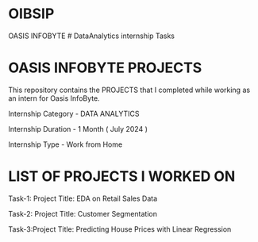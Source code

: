 # OIBSIP
OASIS INFOBYTE # DataAnalytics internship Tasks 

# OASIS INFOBYTE PROJECTS
This repository contains the PROJECTS that I completed while working as an intern for Oasis InfoByte.

Internship Category - DATA ANALYTICS

Internship Duration - 1 Month ( July 2024 )

Internship Type - Work from Home

# LIST OF PROJECTS I WORKED ON

Task-1: Project Title: EDA on Retail Sales Data

Task-2: Project Title: Customer Segmentation

Task-3:Project Title: Predicting House Prices with Linear Regression
